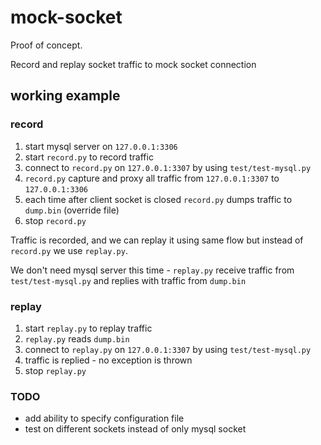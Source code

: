 mock-socket
====
Proof of concept.  

Record and replay socket traffic to mock socket connection  

## working example  

### record

1. start mysql server on `127.0.0.1:3306`
2. start `record.py` to record traffic
3. connect to `record.py` on `127.0.0.1:3307` by using `test/test-mysql.py`
4. `record.py` capture and proxy all traffic from `127.0.0.1:3307` to `127.0.0.1:3306`
5. each time after client socket is closed `record.py` dumps traffic to `dump.bin` (override file)
6. stop `record.py`

Traffic is recorded, and we can replay it using same flow but instead of 
`record.py` we use `replay.py`.

We don't need mysql server this time - `replay.py` receive traffic 
from `test/test-mysql.py` and replies with traffic from `dump.bin` 

### replay
1. start `replay.py` to replay traffic
2. `replay.py` reads `dump.bin`
3. connect to `replay.py` on `127.0.0.1:3307` by using `test/test-mysql.py`
4. traffic is replied - no exception is thrown
5. stop `replay.py`

### TODO
- add ability to specify configuration file
- test on different sockets instead of only mysql socket
